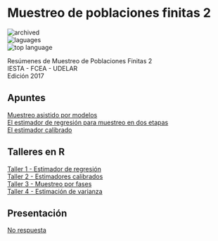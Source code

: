 # Muestreo de poblaciones finitas 2

![archived](https://img.shields.io/badge/lifecycle-archived-red.svg)  
![laguages](https://img.shields.io/github/languages/count/daczarne/udelar_muestreo_2)  
![top language](https://img.shields.io/github/languages/top/daczarne/udelar_muestreo_2)  

Resúmenes de Muestreo de Poblaciones Finitas 2  
IESTA - FCEA - UDELAR  
Edición 2017  

## Apuntes

[Muestreo asistido por modelos](https://github.com/daczarne/udelar_muestreo_2/blob/master/Resumenes/14_asistido/14_asistido.pdf)  
[El estimador de regresión para muestreo en dos etapas](https://github.com/daczarne/udelar_muestreo_2/blob/master/Resumenes/15_reg_dos_etapas/15_reg_dos_etapas.pdf)  
[El estimador calibrado](https://github.com/daczarne/udelar_muestreo_2/blob/master/Resumenes/16_calibrado/16_calibrado.pdf)  

## Talleres en R

[Taller 1 - Estimador de regresión](https://github.com/daczarne/udelar_muestreo_2/blob/master/Talleres/Taller%201/survey.R)  
[Taller 2 - Estimadores calibrados](https://github.com/daczarne/udelar_muestreo_2/blob/master/Talleres/Taller%202/Taller%202.R)  
[Taller 3 - Muestreo por fases](https://github.com/daczarne/udelar_muestreo_2/blob/master/Talleres/Taller%203/Taller%207-11-2017.R)  
[Taller 4 - Estimación de varianza](https://github.com/daczarne/udelar_muestreo_2/blob/master/Talleres/Taller%204/Var%202017.R)  

## Presentación

[No respuesta](https://github.com/daczarne/udelar_muestreo_2/blob/master/Presentaci%C3%B3n%20no%20respuesta/No%20respuesta.pdf)  
